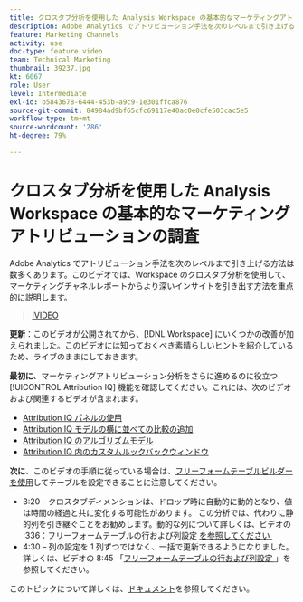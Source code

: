 ```yaml
---
title: クロスタブ分析を使用した Analysis Workspace の基本的なマーケティングアトリビューションの調査
description: Adobe Analytics でアトリビューション手法を次のレベルまで引き上げる方法は数多くあります。このビデオでは、Workspace のクロスタブ分析を使用して、マーケティングチャネルレポートからより深いインサイトを引き出す方法を重点的に説明します。
feature: Marketing Channels
activity: use
doc-type: feature video
team: Technical Marketing
thumbnail: 39237.jpg
kt: 6067
role: User
level: Intermediate
exl-id: b5843678-6444-453b-a9c9-1e301ffca876
source-git-commit: 84984ad9bf65cfc69117e40ac0e0cfe503cac5e5
workflow-type: tm+mt
source-wordcount: '286'
ht-degree: 79%

---
```


# クロスタブ分析を使用した Analysis Workspace の基本的なマーケティングアトリビューションの調査

Adobe Analytics でアトリビューション手法を次のレベルまで引き上げる方法は数多くあります。このビデオでは、Workspace のクロスタブ分析を使用して、マーケティングチャネルレポートからより深いインサイトを引き出す方法を重点的に説明します。

>[!VIDEO](https://video.tv.adobe.com/v/327751/?quality=12&learn=on&captions=jpn)

**更新**：このビデオが公開されてから、[!DNL Workspace] にいくつかの改善が加えられました。このビデオには知っておくべき素晴らしいヒントを紹介しているため、ライブのままにしておきます。

**最初に**、マーケティングアトリビューション分析をさらに進めるのに役立つ [!UICONTROL Attribution IQ] 機能を確認してください。これには、次のビデオおよび関連するビデオが含まれます。

* [Attribution IQ パネルの使用](using-the-attribution-iq-panel.md)
* [Attribution IQ モデルの横に並べての比較の追加](adding-side-by-side-comparisons-of-attribution-iq-models.md)
* [Attribution IQ のアルゴリズムモデル](algorithmic-model-in-attribution-iq.md)
* [Attribution IQ 内のカスタムルックバックウィンドウ](custom-lookback-windows-in-attribution-iq.md)

**次に**、このビデオの手順に従っている場合は、[フリーフォームテーブルビルダーを使用](../building-freeform-tables/using-the-freeform-table-builder-in-analysis-workspace.md)してテーブルを設定できることに注意してください。

* 3:20 - クロスタブディメンションは、ドロップ時に自動的に動的となり、値は時間の経過と共に変化する可能性があります。 この分析では、代わりに静的列を引き継ぐことをお勧めします。動的な列について詳しくは、ビデオの :336：フリーフォームテーブルの行および列設定 [&#x200B; を参照してください &#x200B;](../building-freeform-tables/row-and-column-settings-in-freeform-tables.md)
* 4:30 – 列の設定を 1 列ずつではなく、一括で更新できるようになりました。 詳しくは、ビデオの 8:45 「[&#x200B; フリーフォームテーブルの行および列設定 &#x200B;](../building-freeform-tables/row-and-column-settings-in-freeform-tables.md)」を参照してください。

このトピックについて詳しくは、[ドキュメント](https://experienceleague.adobe.com/docs/analytics/analyze/analysis-workspace/attribution/models.html?lang=ja)を参照してください。
